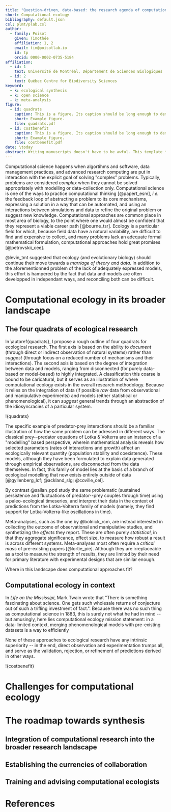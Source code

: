 ```yaml
---
title: "Question-driven, data-based: the research agenda of computational ecology"
short: Computational ecology
bibliography: default.json
csl: plmt/plab.csl
author:
  - family: Poisot
    given: Timothée
    affiliation: 1, 2
    email: tim@poisotlab.io
    id: tp
    orcid: 0000-0002-0735-5184
affiliation:
  - id: 1
    text: Université de Montréal, Département de Sciences Biologiques
  - id: 2
    text: Québec Centre for Biodiversity Sciences
keyword:
  - k: ecological synthesis
  - k: open science
  - k: meta-analysis
figure:
  - id: quadrats
    caption: This is a figure. Its caption should be long enough to demonstrate the effects of using the caption package.
    short: Example figure.
    file: quadrats.pdf
  - id: costbenefit
    caption: This is a figure. Its caption should be long enough to demonstrate the effects of using the caption package.
    short: Example figure.
    file: costbenefit.pdf
date: \today
abstract: Writing manuscripts doesn't have to be awful. This template *tries* to provide good defaults for both the draft and preprint modes. Most of the information is contained in the YAML file. The preprint mode is particularly good looking.
---
```


Computational science happens when algortihms and software, data management
practices, and advanced research computing are put in interaction with the
explicit goal of solving "complex" problems. Typically, problems are considered
*complex* when they cannot be solved appropriately with modelling or
data-collection only. Computational science is one of the ways to practice
computational thinking [@papert_esm], *i.e.* the feedback loop of abstracting a
problem to its core mechanisms, expressing a solution in a way that can be
automated, and using an interactions between simulations and data to refine the
original problem or suggest new knowledge. Computational approaches are common
place in most area of biology, to the point where one would almost be confident
that they represent a viable career path [@bourne_tsr]. Ecology is a particular
field for which, because field data have a natural variability, are difficult to
find and expensive to collect, and many problems lack an adequate formal
mathematical formulation, computational approaches hold great promises
[@petrovskii_cee].

@levin_tmt suggested that ecology (and evolutionary biology) should continue
their move towards a *marriage of theory and data*. In addition to the
aforementionned problem of the lack of adequately expressed models, this effort
is hampered by the fact that data and models are often developped in independant
ways, and reconciling both can be difficult.

# Computational ecology in its broader landscape

## The four quadrats of ecological research

In \autoref{quadrats}, I propose a rough outline of four quadrats for ecological
research. The first axis is based on the ability to *document* (through direct
or indirect observation of natural systems) rather than *suggest* (through focus
on a reduced number of mechanisms and their interactions). The second axis is
based on the degree of integration between data and models, ranging from
disconnected (for purely data-based or model-based) to highly integrated. A
classification this coarse is bound to be caricatural, but it serves as an
illustration of where computational ecology exists in the overall research
methodology. Because it relies on the integration of data (if possible *raw*
data from observational and manipulative experiments) and models (either
statistical or phenomenological), it can *suggest* general trends through an
abstraction of the idiosyncracies of a particular system.

!{quadrats}

The specific example of predator-prey interactions should be a familiar
illustration of how the same problem can be adressed in different ways. The
classical prey--predator equations of Lotka & Volterra are an instance of a
"modelling" based perspective, wherein mathematical analysis reveals how
selected parameters (rates of interactions and growth) affect an ecologically
relevant quantity (population stability and coexistence). These models, although
they have been formulated to explain data generated through empirical
observations, are disconnected from the data themselves. In fact, this family of
model lies at the basis of a branch of ecological modelling that now exists
entirely outside of data [@gyllenberg_lcf; @ackland_slg; @coville_cel].

By contrast @sallan_ppd study the same problematic (sustained persistence and
fluctuations of predator--prey couples through time) using a paleo-ecological
timeseries, and interpret their data in the context of predictions from the
Lotka-Volterra family of models (namely, they find support for
Lotka-Volterra-like oscillations in time).

Meta-analyses, such as the one by @bolnick_rcm, are instead interested in
collecting the outcome of observational and manipulative studies, and
synthetizing the *effects* they report. These are often purely *statistical*, in
that they aggregate significance, effect size, to measure how robust a result is
across different systems. Meta-analyses most often require a *critical mass* of
pre-existing papers [@lortie_pie]. Although they are irreplaceable as a tool to
measure the strength of results, they are limited by their need for primary
literature with experimental designs that are similar enough.

Where in this landscape does computational approaches fit?

## Computational ecology in context

In *Life on the Mississipi*, Mark Twain wrote that "There is something
fascinating about science. One gets such wholesale returns of conjecture out of
such a trifling investment of fact.". Because there was no such thing as
computational science in 1883, this is surely not what he had in mind -- but
amusingly, here lies computational ecology mission statement: in a data-limited
context, merging phenomenological models with pre-existing datasets is a way to
efficiently

None of these approaches to ecological research have any intrinsic superiority --
in the end, direct observation and experimentation trumps all, and serve as the
validation, rejection, or refinement of predictions derived in other ways.

!{costbenefit}

# Challenges for computational ecology

# The roadmap towards synthesis

## Integration of computational research into the broader research landscape

## Establishing the currencies of collaboration

## Training and advising computational ecologists

# References
